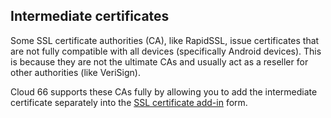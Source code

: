 <!-- usedin: [ _legacy_docker/Tutorials] - post: -->


## Intermediate certificates

Some SSL certificate authorities (CA), like RapidSSL, issue certificates that are not fully compatible with all devices (specifically Android devices). This is because they are not the ultimate CAs and usually act as a reseller for other authorities (like VeriSign).

Cloud 66 supports these CAs fully by allowing you to add the intermediate certificate separately into the [SSL certificate add-in](http://help.cloud66.com/stack-add-ins/ssl-certificate) form.

